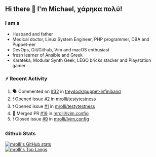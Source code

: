 ## Hi there 👋 I'm Michael, χάρηκα πολύ!

<!--
**mrolli/mrolli** is a ✨ _special_ ✨ repository because its `README.md` (this file) appears on your GitHub profile.

Here are some ideas to get you started:

- 🔭 I’m currently working on ...
- 🌱 I’m currently learning ...
- 👯 I’m looking to collaborate on ...
- 🤔 I’m looking for help with ...
- 💬 Ask me about ...
- 📫 How to reach me: ...
- 😄 Pronouns: ...
- ⚡ Fun fact: ...
-->

### I am a
- Husband and father
- Medical doctor, Linux System Engineer, PHP programmer, DBA and Puppet-eer
- DevOps, Git/Github, Vim and macOS enthusiast
- fresh learner of Ansible and Greek
- Karateka, Modular Synth Geek, LEGO bricks stacker and Playstation gamer 

### :zap: Recent Activity

<!--START_SECTION:activity-->
1. 🗣 Commented on [#32](https://github.com/treydock/puppet-infiniband/issues/32) in [treydock/puppet-infiniband](https://github.com/treydock/puppet-infiniband)
2. ❗️ Opened issue [#2](https://github.com/mrolli/testytestness/issues/2) in [mrolli/testytestness](https://github.com/mrolli/testytestness)
3. ❗️ Opened issue [#1](https://github.com/mrolli/testytestness/issues/1) in [mrolli/testytestness](https://github.com/mrolli/testytestness)
4. 🎉 Merged PR [#16](https://github.com/mrolli/lvim.config/pull/16) in [mrolli/lvim.config](https://github.com/mrolli/lvim.config)
5. ❗️ Closed issue [#9](https://github.com/mrolli/lvim.config/issues/9) in [mrolli/lvim.config](https://github.com/mrolli/lvim.config)
<!--END_SECTION:activity-->

### Github Stats
[![mrolli's GitHub stats](https://github-readme-stats.vercel.app/api?username=mrolli&count_private=true&show_icons=true&theme=onedark)](https://github.com/anuraghazra/github-readme-stats)  
[![mrolli's Top Langs](https://github-readme-stats.vercel.app/api/top-langs/?username=mrolli&count_private=true&theme=onedark&hide=c%2B%2B,c,html,cmake,makefile&layout=compact)](https://github.com/anuraghazra/github-readme-stats)
